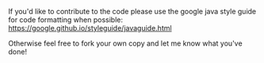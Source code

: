 If you'd like to contribute to the code please use the google java style guide for code formatting when possible: https://google.github.io/styleguide/javaguide.html

Otherwise feel free to fork your own copy and let me know what you've done!
